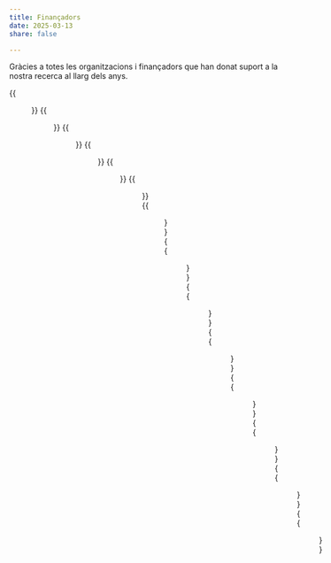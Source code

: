 ```yaml
---
title: Finançadors
date: 2025-03-13
share: false

---
```


Gràcies a totes les organitzacions i finançadors que han donat suport a la nostra recerca al llarg dels anys.

{{<figure width="250" src="IDIBAPS.png" alt="IDIBAPS" caption="IDIBAPS">}}
{{<figure width="250" src="CSIC.png" alt="CSIC" caption="Consejo Superior de Investigaciones Científicas">}}
{{<figure width="250" src="Logotipo_del_Ministerio_de_Universidades.svg.png" alt="Ministerio de Universidades" caption="Ministerio de Universidades">}}
{{<figure width="250" src="miciu-aei.png" alt="miciu-aei" caption="Ministerio de Ciencia, Innovación y Universidades - Agencia Estatal de Invetigación">}}
{{<figure width="250" src="Pfizer.png" alt="Pfizer" caption="Pfizer">}}
{{<figure width="250" src="UB.png" alt="UB" caption="Universitat de Barcelona">}}
{{<figure width="250" src="CiberEHD.png" alt="CiberEHD" caption="Ciber EHD">}}
{{<figure width="250" src="AGAUR.png" alt="AGAUR" caption="AGAUR">}}
{{<figure width="250" src="KRUK.jpg" alt="KRUK" caption="KRUK">}}
{{<figure width="250" src="NewcastleUniversity.png" alt="NewcastleUniversity" caption="Newcastle University">}}
{{<figure width="250" src="ukri-mrc-square-logo.png" alt="ukri-mrc-square-logo" caption="UK Research and Innovation - Medical Research Council">}}
{{<figure width="250" src="University_Federico_II.png" alt="University_Federico_II" caption="Università degli Studi di Napoli Federico II">}}
{{<figure width="250" src="nckrf_logo_rgb.png" alt="nckrf_logo_rgb.png" caption="Northern Counties Kidney Research">}}
{{<figure width="250" src="Welcometrust.jpg" alt="Welcometrust" caption="Wellcome Trust">}}

